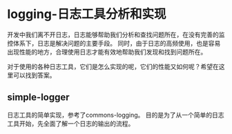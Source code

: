 # logging-日志工具分析和实现

开发中我们离不开日志，日志能够帮助我们分析和查找问题所在，在没有完善的监控体系下，日志是解决问题的主要手段。
同时，由于日志的高频使用，也是容易出现性能的地方，合理使用日志才能有效地帮助我们发现和找到问题所在。

对于使用的各种日志工具，它们是怎么实现的呢，它们的性能又如何呢？希望在这里可以找到答案。

## simple-logger

日志工具的简单实现，参考了commons-logging。 目的是为了从一个简单的日志工具开始，先全面了解一个日志的输出的流程。